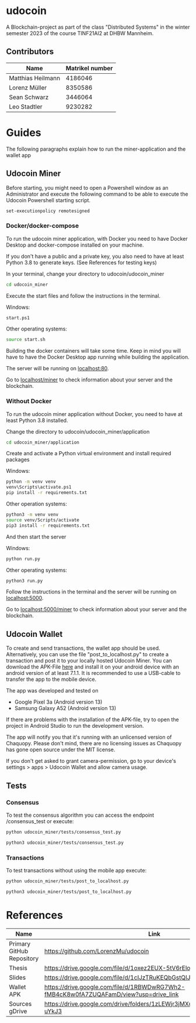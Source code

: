 # udocoin

A Blockchain-project as part of the class "Distributed Systems" in the winter semester 2023 of the course TINF21AI2 at DHBW Mannheim.

## Contributors

| Name | Matrikel number |
| --- | --- |
| Matthias Heilmann | 4186046 |
| Lorenz Müller | 8350586 |
| Sean Schwarz | 3446064 |
| Leo Stadtler | 9230282 |

# Guides

The following paragraphs explain how to run the miner-application and the wallet app

## Udocoin Miner

Before starting, you might need to open a Powershell window as an Administrator and execute the following command to be able to execute the Udocoin Powershell starting script.

```sh
set-executionpolicy remotesigned
```

### Docker/docker-compose

To run the udocoin miner application, with Docker you need to have Docker Desktop and docker-compose installed on your machine. 

If you don't have a public and a private key, you also need to have at least Python 3.8 to generate keys. (See References for testing keys)

In your terminal, change your directory to udocoin/udocoin_miner

```sh
cd udocoin_miner
```

Execute the start files and follow the instructions in the terminal.

Windows:
```sh
start.ps1
```

Other operating systems:
```sh
source start.sh
```

Building the docker containers will take some time. Keep in mind you will have to have the Docker Desktop app running while building the application.

The server will be running on [localhost:80](http://localhost).

Go to [localhost/miner](http://localhost/miner) to check information about your server and the blockchain.

### Without Docker

To run the udocoin miner application without Docker, you need to have at least Python 3.8 installed.

Change the directory to udocoin/udocoin_miner/application

```sh
cd udocoin_miner/application
```

Create and activate a Python virtual environment and install required packages

Windows:

```sh
python -m venv venv
venv\Scripts\activate.ps1
pip install -r requirements.txt
```

Other operation systems:

```sh
python3 -m venv venv
source venv/Scripts/activate
pip3 install -r requirements.txt
```

And then start the server

Windows:

```sh
python run.py
```

Other operating systems:

```sh
python3 run.py
```

Follow the instructions in the terminal and the server will be running on [localhost:5000](http://localhost:5000).

Go to [localhost:5000/miner](http://localhost:5000/miner) to check information about your server and the blockchain.

## Udocoin Wallet

To create and send transactions, the wallet app should be used. Alternatively, you can use the file "post_to_localhost.py" to create a transaction and post it to your locally hosted Udocoin Miner. You can download the APK-File [here](https://drive.google.com/file/d/1RBWDwRG7Wh2-fMB4cK8w0fA7ZUQAFamD/view?usp=drive_link) and install it on your android device with an android version of at least 7.1.1. It is recommended to use a USB-cable to transfer the app to the mobile device.

The app was developed and tested on 

* Google Pixel 3a (Android version 13)
* Samsung Galaxy A52 (Android version 13)

If there are problems with the installation of the APK-file, try to open the project in Android Studio to run the development version.

The app will notify you that it's running with an unlicensed version of Chaquopy. Please don't mind, there are no licensing issues as Chaquopy has gone open source under the MIT license.

If you don't get asked to grant camera-permission, go to your device's settings > apps > Udocoin Wallet and allow camera usage.

## Tests

### Consensus

To test the consensus algorithm you can access the endpoint /consensus_test or execute:

```sh
python udocoin_miner/tests/consensus_test.py
```

```sh
python3 udocoin_miner/tests/consensus_test.py
```

### Transactions

To test transactions without using the mobile app execute:

```sh
python udocoin_miner/tests/post_to_localhost.py
```

```sh
python3 udocoin_miner/tests/post_to_localhost.py
```

# References

| Name | Link |
| --- | --- |
| Primary GitHub Repository | https://github.com/LorenzMu/udocoin |
| Thesis | https://drive.google.com/file/d/1oxez2EUX-5tV6rElotlojEpF0cuj_UPQ/view |
| Slides | https://drive.google.com/file/d/1cIJzTRuKEQbGstQIJW4WPHlkCkoC6eFM/view |
| Wallet APK | https://drive.google.com/file/d/1RBWDwRG7Wh2-fMB4cK8w0fA7ZUQAFamD/view?usp=drive_link |
| Sources gDrive | https://drive.google.com/drive/folders/1zLEWjr3jMXuw4lIt8uKNWesUSG-uYkJ3 |
